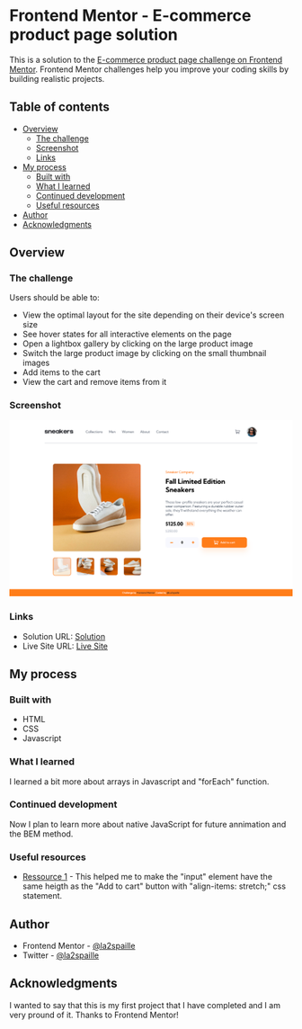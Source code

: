 # Frontend Mentor - E-commerce product page solution

This is a solution to the [E-commerce product page challenge on Frontend Mentor](https://www.frontendmentor.io/challenges/ecommerce-product-page-UPsZ9MJp6). Frontend Mentor challenges help you improve your coding skills by building realistic projects.

## Table of contents

- [Overview](#overview)
  - [The challenge](#the-challenge)
  - [Screenshot](#screenshot)
  - [Links](#links)
- [My process](#my-process)
  - [Built with](#built-with)
  - [What I learned](#what-i-learned)
  - [Continued development](#continued-development)
  - [Useful resources](#useful-resources)
- [Author](#author)
- [Acknowledgments](#acknowledgments)


## Overview

### The challenge

Users should be able to:

- View the optimal layout for the site depending on their device's screen size
- See hover states for all interactive elements on the page
- Open a lightbox gallery by clicking on the large product image
- Switch the large product image by clicking on the small thumbnail images
- Add items to the cart
- View the cart and remove items from it

### Screenshot

![](./design/e-commerce-poduct-page-desktop-design.png)

### Links

- Solution URL: [Solution](https://github.com/la2spaille/E-commerce-product-page-By-La2spaille)
- Live Site URL: [Live Site](https://vercel.com/la2spaille/e-commerce-product-page-by-la2spaille)

## My process

### Built with

- HTML
- CSS 
- Javascript


### What I learned

I learned a bit more about arrays in Javascript and "forEach" function.

### Continued development

Now I plan to learn more about native JavaScript for future annimation and the BEM method.


### Useful resources

- [Ressource 1](https://css-tricks.com/snippets/css/a-guide-to-flexbox/) - This helped me to make the "input" element have the same heigth as the "Add to cart" button with "align-items: stretch;" css statement.

## Author

- Frontend Mentor - [@la2spaille](https://www.frontendmentor.io/profile/llowii)
- Twitter - [@la2spaille](https://twitter.com/la2spaille?t=DKdFp3xhoD0HMBn9TGa6Rw&s=09)


## Acknowledgments

I wanted to say that this is my first project that I have completed and I am very pround of it.
Thanks to Frontend Mentor!



